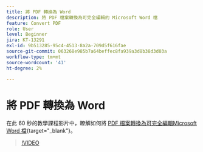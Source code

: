 ```yaml
---
title: 將 PDF 轉換為 Word
description: 將 PDF 檔案轉換為可完全編輯的 Microsoft Word 檔
feature: Convert PDF
role: User
level: Beginner
jira: KT-13291
exl-id: 9b513285-95c4-4513-8a2a-709d5f616fae
source-git-commit: 063268e985b7a64beffec8fa939a3d8b38d3d03a
workflow-type: tm+mt
source-wordcount: '41'
ht-degree: 2%

---
```


# 將 PDF 轉換為 Word

在此 60 秒的教學課程影片中，瞭解如何將 [PDF 檔案轉換為可完全編輯Microsoft Word 檔](https://www.adobe.com/tw/acrobat/online/pdf-to-word.html){target="_blank"}。

>[!VIDEO](https://video.tv.adobe.com/v/3428844?quality=12&learn=on&hidetitle=true&captions=chi_hant)
